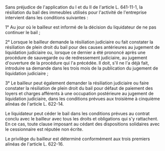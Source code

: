 Sans préjudice de l'application du I et du II de l'article L. 641-11-1, la résiliation du bail des immeubles utilisés pour l'activité de l'entreprise intervient dans les conditions suivantes :

1° Au jour où le bailleur est informé de la décision du liquidateur de ne pas continuer le bail ;

2° Lorsque le bailleur demande la résiliation judiciaire ou fait constater la résiliation de plein droit du bail pour des causes antérieures au jugement de liquidation judiciaire ou, lorsque ce dernier a été prononcé après une procédure de sauvegarde ou de redressement judiciaire, au jugement d'ouverture de la procédure qui l'a précédée. Il doit, s'il ne l'a déjà fait, introduire sa demande dans les trois mois de la publication du jugement de liquidation judiciaire ;

3° Le bailleur peut également demander la résiliation judiciaire ou faire constater la résiliation de plein droit du bail pour défaut de paiement des loyers et charges afférents à une occupation postérieure au jugement de liquidation judiciaire, dans les conditions prévues aux troisième à cinquième alinéas de l'article L. 622-14.

Le liquidateur peut céder le bail dans les conditions prévues au contrat conclu avec le bailleur avec tous les droits et obligations qui s'y rattachent. En ce cas, toute clause imposant au cédant des dispositions solidaires avec le cessionnaire est réputée non écrite.

Le privilège du bailleur est déterminé conformément aux trois premiers alinéas de l'article L. 622-16.
